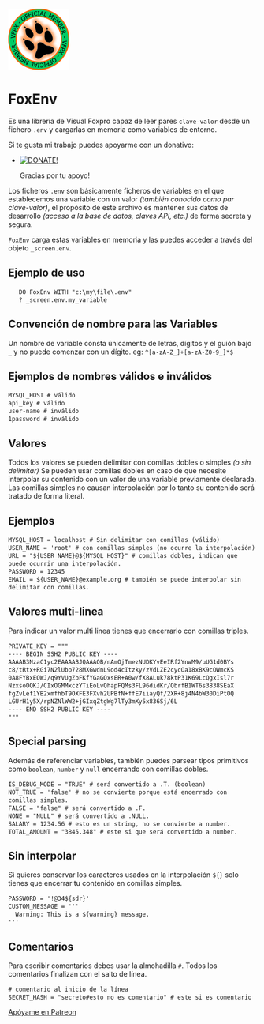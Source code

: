![](vfpxmember_large.gif)
# FoxEnv
Es una librería de Visual Foxpro capaz de leer pares `clave-valor` desde un fichero `.env` y cargarlas en memoria como variables de entorno.

Si te gusta mi trabajo puedes apoyarme con un donativo:   
- [![DONATE!](http://www.pngall.com/wp-content/uploads/2016/05/PayPal-Donate-Button-PNG-File-180x100.png)](https://www.paypal.com/donate/?hosted_button_id=LXQYXFP77AD2G) 

    Gracias por tu apoyo!

Los ficheros `.env` son básicamente ficheros de variables en el que establecemos una variable con un valor *(también conocido como par clave-valor)*, el propósito de este archivo es mantener sus datos de desarrollo *(acceso a la base de datos, claves API, etc.)* de forma secreta y segura.

`FoxEnv` carga estas variables en memoria y las puedes acceder a través del objeto `_screen.env`.

## Ejemplo de uso
```xBase
   DO FoxEnv WITH "c:\my\file\.env"
   ? _screen.env.my_variable
```

## Convención de nombre para las Variables

Un nombre de variable consta únicamente de letras, dígitos y el guión bajo `_` y no puede comenzar con un dígito. eg: `^[a-zA-Z_]+[a-zA-Z0-9_]*$`

## Ejemplos de nombres válidos e inválidos

```.env
MYSQL_HOST # válido
api_key # válido
user-name # inválido
1password # inválido
```

## Valores
Todos los valores se pueden delimitar con comillas dobles o simples *(o sin delimitar)* Se pueden usar comillas dobles en caso de que necesite interpolar su contenido con un valor de una variable previamente declarada. Las comillas simples no causan interpolación por lo tanto su contenido será tratado de forma literal.

## Ejemplos

```.env
MYSQL_HOST = localhost # Sin delimitar con comillas (válido)
USER_NAME = 'root' # con comillas simples (no ocurre la interpolación)
URL = "${USER_NAME}@${MYSQL_HOST}" # comillas dobles, indican que puede ocurrir una interpolación.
PASSWORD = 12345
EMAIL = ${USER_NAME}@example.org # también se puede interpolar sin delimitar con comillas.
```

## Valores multi-linea
Para indicar un valor multi linea tienes que encerrarlo con comillas triples.
```.env
PRIVATE_KEY = """
---- BEGIN SSH2 PUBLIC KEY ----
AAAAB3NzaC1yc2EAAAABJQAAAQB/nAmOjTmezNUDKYvEeIRf2YnwM9/uUG1d0BYs
c8/tRtx+RGi7N2lUbp728MXGwdnL9od4cItzky/zVdLZE2cycOa18xBK9cOWmcKS
0A8FYBxEQWJ/q9YVUgZbFKfYGaGQxsER+A0w/fX8ALuk78ktP31K69LcQgxIsl7r
NzxsoOQKJ/CIxOGMMxczYTiEoLvQhapFQMs3FL96didKr/QbrfB1WT6s3838SEaX
fgZvLef1YB2xmfhbT9OXFE3FXvh2UPBfN+ffE7iiayQf/2XR+8j4N4bW30DiPtOQ
LGUrH1y5X/rpNZNlWW2+jGIxqZtgWg7lTy3mXy5x836Sj/6L
---- END SSH2 PUBLIC KEY ----
"""
```

## Special parsing
Además de referenciar variables, también puedes parsear tipos primitivos como  `boolean`, `number` y `null` encerrando con comillas dobles.

```.env
IS_DEBUG_MODE = "TRUE" # será convertido a .T. (boolean)
NOT_TRUE = 'false' # no se convierte porque está encerrado con comillas simples.
FALSE = "false" # será convertido a .F.
NONE = "NULL" # será convertido a .NULL.
SALARY = 1234.56 # esto es un string, no se convierte a number.
TOTAL_AMOUNT = "3845.348" # este si que será convertido a number.
```

## Sin interpolar
Si quieres conservar los caracteres usados en la interpolación `${}` solo tienes que encerrar tu contenido en comillas simples.

```.env
PASSWORD = '!@34${sdr}'
CUSTOM_MESSAGE = '''
  Warning: This is a ${warning} message.
'''
```

## Comentarios
Para escribir comentarios debes usar la almohadilla `#`. Todos los comentarios finalizan con el salto de línea.
```.env
# comentario al inicio de la línea
SECRET_HASH = "secreto#esto no es comentario" # este si es comentario
```

[Apóyame en Patreon](https://www.patreon.com/IrwinRodriguez)
